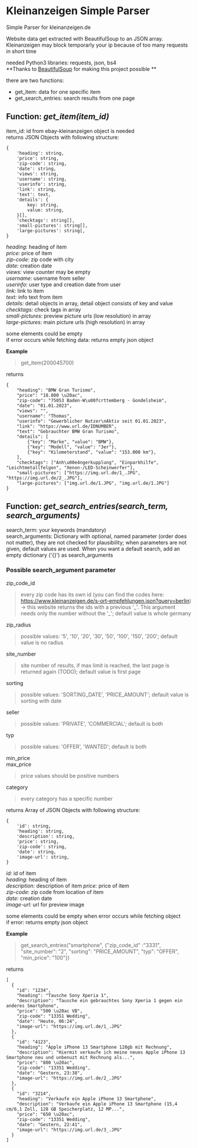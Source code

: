 # Kleinanzeigen Simple Parser
Simple Parser for kleinanzeigen.de 

Website data get extracted with BeautifulSoup to an JSON array. Kleinanzeigen may block temporarly your ip because of too many requests in short time  

needed Python3 libraries: requests, json, bs4  
**Thanks to <a href="https://github.com/wention/BeautifulSoup4">BeautifulSoup</a> for making this project possible **

there are two functions: 
- 	get_item: data for one specific item
-	get_search_entries: search results from one page

## Function: *get_item(item_id)*

item_id: id from ebay-kleinanzeigen object is needed  
returns JSON Objects with following structure:  
```
{  
	'heading': string, 
	'price': string, 
	'zip-code': string, 
	'date': string, 
	'views': string, 
	'username': string,
	'userinfo': string,
	'link': string,
	'text': text, 
	'details': { 
		key: string, 
		value: string,
	}[], 
	'checktags': string[], 
	'small-pictures': string[],
	'large-pictures': string[,
} 
```
*heading:* heading of item  
*price:* price of item  
*zip-code:* zip code with city  
*date:* creation date  
*views:* view counter may be empty  
*username*: username from seller  
*userinfo:* user type and creation date from user  
*link:* link to item  
*text:* info text from item  
*details:* detail objects in array, detail object consists of key and value  
*checktags:* check tags in array  
*small-pictures:* preview picture urls (low resolution) in array  
*large-pictures:* main picture urls (high resolution) in array  

some elements could be empty  
if error occurs while fetching data: returns empty json object  

**Example**
> get_item(200045700)

returns
```
{  
    "heading": "BMW Gran Turismo", 
    "price": "18.800 \u20ac", 
    "zip-code": "75053 Baden-W\u00fcrttemberg - Gondelsheim", 
    "date": "01.01.2023", 
    "views": "", 
    "username": "Thomas",
    "userinfo": "Gewerblicher Nutzer\nAktiv seit 01.01.2023", 
    "link": "https://www.url.de/IDNUMBER", 
    "text": "Gebrauchter BMW Gran Turismo", 
    "details": [
        {"key": "Marke", "value": "BMW"}, 
        {"key": "Modell", "value": "3er"}, 
        {"key": "Kilometerstand", "value": "153.000 km"}, 
    ], 
    "checktags": ["Anh\u00e4ngerkupplung", "Einparkhilfe", "Leichtmetallfelgen", "Xenon-/LED-Scheinwerfer"], 
    "small-pictures": ["https://img.url.de/1_.JPG", "https://img.url.de/2_.JPG"],
    "large-pictures": ["img.url.de/1.JPG", "img.url.de/1.JPG"]
}
```

## Function: _get_search_entries(search_term, search_arguments)_

search_term: your keywords (mandatory)  
search_arguments: Dictionary with optional, named parameter (order does not matter), they are not checked for plausibility; when parameters are not given, default values are used. When you want a default search, add an empty dictionary ('{}') as search_arguments

### Possible search_argument parameter 

zip_code_id  
>every zip code has its own id (you can find the codes here: https://www.kleinanzeigen.de/s-ort-empfehlungen.json?query=berlin) -> this website returns the ids with a previous '\_'. This argument needs only the number without the '\_'; default value is whole germany    

zip_radius  
>possible values: '5', '10', '20', '30', '50', '100', '150', '200'; default value is no radius

site_number  
>site number of results, if max limit is reached, the last page is returned again (TODO); default value is first page

sorting  
>possible values: 'SORTING_DATE', 'PRICE_AMOUNT'; default value is sorting with date

seller  
>possible values: 'PRIVATE', 'COMMERCIAL'; default is both

typ  
>possible values: 'OFFER', 'WANTED'; default is both

min_price  
max_price  
>price values should be positive numbers

category  
>every category has a specific number


returns Array of JSON Objects with following structure:  

```
{  
	'id': string,  
	'heading': string,  
	'description': string,  
	'price': string,  
	'zip-code': string,  
	'date': string,  
	'image-url': string,  
}  
```

*id:* id of item  
*heading:* heading of item  
*description:* description of item
*price:* price of item  
*zip-code*: zip code from location of item  
*date:* creation date  
*image-url:* url for preview image  

some elements could be empty when error occurs while fetching object  
if error: returns empty json object  

**Example**
> get_search_entries("smartphone", {"zip_code_id" :"3331", "site_number": "2", "sorting": "PRICE_AMOUNT", "typ": "OFFER", "min_price": "100"})

returns
```
[
  {
    "id": "1234", 
    "heading": "Tausche Sony Xperia 1", 
    "description": "Tausche ein gebrauchtes Sony Xperia 1 gegen ein anderes Smartphone", 
    "price": "500 \u20ac VB", 
    "zip-code": "13351 Wedding",
    "date": "Heute, 06:24", 
    "image-url": "https://img.url.de/1_.JPG"
  }, 
  {
    "id": "4123", 
    "heading": "Apple iPhone 13 Smartphone 128gb mit Rechnung",
    "description": "Hiermit verkaufe ich meine neues Apple iPhone 13 Smartphone neu und unbenuzt mit Rechnung als...",
    "price": "800 \u20ac", 
    "zip-code": "13351 Wedding",
    "date": "Gestern, 23:38", 
    "image-url": "https://img.url.de/2_.JPG"
  }, 
  {
    "id": "3214", 
    "heading": "Verkaufe ein Apple iPhone 13 Smartphone",
    "description": "Verkaufe ein Apple iPhone 13 Smartphone (15,4 cm/6,1 Zoll, 128 GB Speicherplatz, 12 MP...", 
    "price": "650 \u20ac", 
    "zip-code": "13351 Wedding",
    "date": "Gestern, 22:41", 
    "image-url": "https://img.url.de/3_.JPG"
  }
]
```


